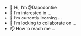 - 👋 Hi, I’m @Dapodontire
- 👀 I’m interested in ...
- 🌱 I’m currently learning ...
- 💞️ I’m looking to collaborate on ...
- 📫 How to reach me ...

<!---
Dapodontire/Dapodontire is a ✨ special ✨ repository because its `README.md` (this file) appears on your GitHub profile.
You can click the Preview link to take a look at your changes.
--->
